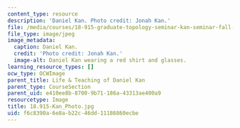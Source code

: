 ```yaml
---
content_type: resource
description: 'Daniel Kan. Photo credit: Jonah Kan.'
file: /media/courses/18-915-graduate-topology-seminar-kan-seminar-fall-2014/f6c8390a6e8ab22c46dd11186860ecbe_18.915-Kan_Photo.jpg
file_type: image/jpeg
image_metadata:
  caption: Daniel Kan.
  credit: 'Photo credit: Jonah Kan.'
  image-alt: Daniel Kan wearing a red shirt and glasses.
learning_resource_types: []
ocw_type: OCWImage
parent_title: Life & Teaching of Daniel Kan
parent_type: CourseSection
parent_uid: e410ee8b-8700-9b71-186a-43313ae400a9
resourcetype: Image
title: 18.915-Kan_Photo.jpg
uid: f6c8390a-6e8a-b22c-46dd-11186860ecbe
---
```

